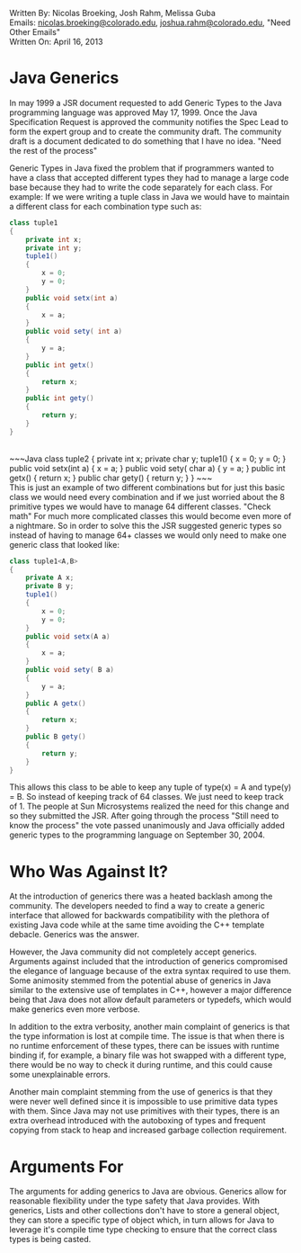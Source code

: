 Written By: Nicolas Broeking, Josh Rahm, Melissa Guba <br>
Emails: nicolas.broeking@colorado.edu, joshua.rahm@colorado.edu, "Need Other Emails" <br>
Written On: April 16, 2013 <br>

Java Generics
=============

<!--- Are you sure this is the correct information? Generics were not introduced into Java until version 1.5, which was released in 2004, a solid 2 releases after 1999 -->

In may 1999 a JSR document requested to add Generic Types to the Java programming language was approved May 17, 1999. Once the Java Specification Request is approved the community
notifies the Spec Lead to form the expert group and to create the community draft. The community draft is a document dedicated to do something that I have no idea. "Need the rest of the process"

Generic Types in Java fixed the problem that if programmers wanted to have a class that accepted different types they had to manage a large code base because they had to
write the code separately for each class. For example: If we were writing a tuple class in Java we would have to maintain a different class for each combination type such as: <br>

~~~Java
class tuple1
{
	private int x;
	private int y;
	tuple1()
	{
		x = 0;
		y = 0;
	}
	public void setx(int a)
 	{
		x = a;
 	}
	public void sety( int a)
	{
		y = a;
	}
	public int getx()
	{
		return x;
	}
	public int gety()
	{
		return y;
	}
}
~~~
<br>
~~~Java
class tuple2
{
	private int x;
	private char y;
	tuple1()
	{
		x = 0;
		y = 0;
	}
	public void setx(int a)
 	{
		x = a;
 	}
	public void sety( char a)
	{
		y = a;
	}
	public int getx()
	{
		return x;
	}
	public char gety()
	{
		return y;
	}
}
~~~
<br>
This is just an example of two different combinations but for just this basic class we would need every combination and if we just worried about the 8 primitive
types we would have to manage 64 different classes. "Check math" For much more complicated classes this would become even more of a nightmare. So in order to
solve this the JSR suggested generic types so instead of having to manage 64+ classes we would only need to make one generic class that looked like:

~~~Java
class tuple1<A,B>
{
	private A x;
	private B y;
	tuple1()
	{
		x = 0;
		y = 0;
	}
	public void setx(A a)
 	{
		x = a;
 	}
	public void sety( B a)
	{
		y = a;
	}
	public A getx()
	{
		return x;
	}
	public B gety()
	{
		return y;
	}
}
~~~

This allows this class to be able to keep any tuple of type(x) = A and type(y) = B. So instead of keeping track of 64 classes. We just need to keep track of 1.
The people at Sun Microsystems realized the need for this change and so they submitted the JSR. After going through the process "Still need to know the process" the
vote passed unanimously and Java officially added generic types to the programming language on September 30, 2004. 

Who Was Against It?
===================

At the introduction of generics there was a heated backlash among the community. The developers needed to find a way to create a generic interface that allowed for backwards
compatibility with the plethora of existing Java code while at the same time avoiding the C++ template debacle. Generics was the answer.

However, the Java community did not completely accept generics. Arguments against included that the introduction of generics compromised the elegance of language because of the
extra syntax required to use them. Some animosity stemmed from the potential abuse of generics in Java similar to the extensive use of templates in C++, however a major
difference being that Java does not allow default parameters or typedefs, which would make generics even more verbose.

In addition to the extra verbosity, another main complaint of generics is that the type information is lost at compile time. The issue is that when there is no runtime
enforcement of these types, there can be issues with runtime binding if, for example, a binary file was hot swapped with a different type, there would be no way
to check it during runtime, and this could cause some unexplainable errors.

Another main complaint stemming from the use of generics is that they were never well defined since it is impossible to use primitive data types with them. Since Java
may not use primitives with their types, there is an extra overhead introduced with the autoboxing of types and frequent copying from stack to heap and increased garbage
collection requirement.

Arguments For
==============

The arguments for adding generics to Java are obvious. Generics allow for reasonable flexibility under the type safety that Java provides.
With generics, Lists and other collections don't have to store a general object, they can store a specific type of object which, in turn allows
for Java to leverage it's compile time type checking to ensure that the correct class types is being casted.

